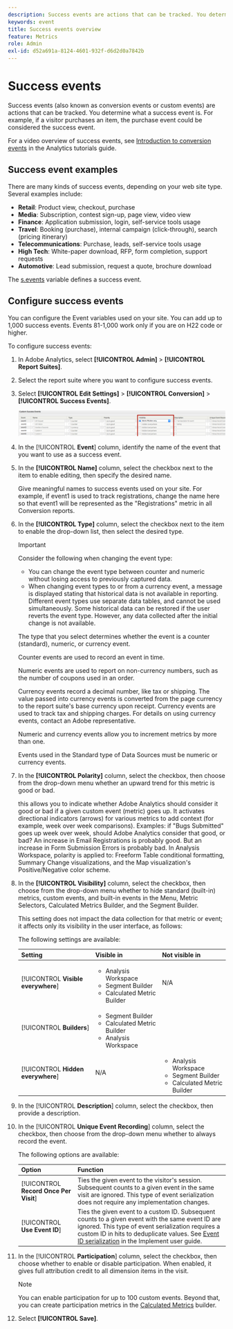 ```yaml
---
description: Success events are actions that can be tracked. You determine what a success event is. For example, if a visitor purchases an item, the purchase event could be considered the success event.
keywords: event
title: Success events overview
feature: Metrics
role: Admin
exl-id: d52a691a-8124-4601-932f-d6d2d0a7842b
---
```

# Success events

Success events (also known as conversion events or custom events) are actions that can be tracked. You determine what a success event is. For example, if a visitor purchases an item, the purchase event could be considered the success event.

For a video overview of success events, see [Introduction to conversion events](https://experienceleague.adobe.com/en/docs/analytics-learn/tutorials/analysis-workspace/metrics/introduction-to-conversion-events) in the Analytics tutorials guide. 

## Success event examples

There are many kinds of success events, depending on your web site type. Several examples include:

* **Retail**: Product view, checkout, purchase
* **Media**: Subscription, contest sign-up, page view, video view
* **Finance**: Application submission, login, self-service tools usage
* **Travel**: Booking (purchase), internal campaign (click-through), search (pricing itinerary)
* **Telecommunications**: Purchase, leads, self-service tools usage
* **High Tech**: White-paper download, RFP, form completion, support requests
* **Automotive**: Lead submission, request a quote, brochure download

The [s.events](https://experienceleague.adobe.com/docs/analytics/implementation/vars/page-vars/events/event-serialization.html) variable defines a success event.

## Configure success events

You can configure the Event variables used on your site. You can add up to 1,000 success events. Events 81-1,000 work only if you are on H22 code or higher.

To configure success events:

1. In Adobe Analytics, select **[!UICONTROL Admin]** > **[!UICONTROL Report Suites]**.
1. Select the report suite where you want to configure success events.
1. Select **[!UICONTROL Edit Settings]** > **[!UICONTROL Conversion]** > **[!UICONTROL Success Events]**.

   ![Step Result](/help/admin/admin/c-manage-report-suites/c-edit-report-suites/conversion-var-admin/c-success-events/assets/success_event_page.png)

1. In the [!UICONTROL **Event**] column, identify the name of the event that you want to use as a success event.

1. In the **[!UICONTROL Name]** column, select the checkbox next to the item to enable editing, then specify the desired name.

   Give meaningful names to success events used on your site. For example, if event1 is used to track registrations, change the name here so that event1 will be represented as the "Registrations" metric in all Conversion reports.

1. In the **[!UICONTROL Type]** column, select the checkbox next to the item to enable the drop-down list, then select the desired type.

   >[!IMPORTANT]
   >
   >Consider the following when changing the event type:<ul><li>You can change the event type between counter and numeric without losing access to previously captured data.</li><li>When changing event types to or from a currency event, a message is displayed stating that historical data is not available in reporting. Different event types use separate data tables, and cannot be used simultaneously. Some historical data can be restored if the user reverts the event type. However, any data collected after the initial change is not available.</li></ul>

   The type that you select determines whether the event is a counter (standard), numeric, or currency event. <p>Counter events are used to record an event in time.</p><p>Numeric events are used to report on non-currency numbers, such as the number of coupons used in an order.</p> <p>Currency events record a decimal number, like tax or shipping. The value passed into currency events is converted from the page currency to the report suite's base currency upon receipt. Currency events are used to track tax and shipping charges. For details on using currency events, contact an Adobe representative.<p>Numeric and currency events allow you to increment metrics by more than one.</p><p>Events used in the Standard type of Data Sources must be numeric or currency events.</p>

1. In the **[!UICONTROL Polarity]** column, select the checkbox, then choose from the drop-down menu whether an upward trend for this metric is good or bad.

   this allows you to indicate whether Adobe Analytics should consider it good or bad if a given custom event (metric) goes up. It activates directional indicators (arrows) for various metrics to add context (for example, week over week comparisons).  Examples: if "Bugs Submitted" goes up week over week, should Adobe Analytics consider that good, or bad? An increase in Email Registrations is probably good. But an increase in Form Submission Errors is probably bad.  In Analysis Workspace, polarity is applied to: Freeform Table conditional formatting, Summary Change visualizations, and the Map visualization's Positive/Negative color scheme.

1. In the **[!UICONTROL Visibility]** column, select the checkbox, then choose from the drop-down menu whether to hide standard (built-in) metrics, custom events, and built-in events in the Menu, Metric Selectors, Calculated Metrics Builder, and the Segment Builder.

   This setting does not impact the data collection for that metric or event; it affects only its visibility in the user interface, as follows:

   The following settings are available:

   |Setting | Visible in | Not visible in |
   |---------|----------|---------|
   | [!UICONTROL **Visible everywhere**] | <ul><li>Analysis Workspace</li><li>Segment Builder</li><li>Calculated Metric Builder</li></ul> | N/A |
   | [!UICONTROL **Builders**] | <ul><li>Segment Builder</li><li>Calculated Metric Builder</li><li>Analysis Workspace</li></ul> |
   | [!UICONTROL **Hidden everywhere**] | N/A | <ul><li>Analysis Workspace</li><li>Segment Builder</li><li>Calculated Metric Builder</li></ul> | 

1. In the [!UICONTROL **Description**] column, select the checkbox, then provide a description.
1. In the [!UICONTROL **Unique Event Recording**] column, select the checkbox, then choose from the drop-down menu whether to always record the event.

   The following options are available:
  
   | Option | Function | 
   |---------|----------|
   | [!UICONTROL **Record Once Per Visit**] | Ties the given event to the visitor's session. Subsequent counts to a given event in the same visit are ignored. This type of event serialization does not require any implementation changes. |
   | [!UICONTROL **Use Event ID**] | Ties the given event to a custom ID. Subsequent counts to a given event with the same event ID are ignored. This type of event serialization requires a custom ID in hits to deduplicate values. See [Event ID serialization](/help/implement/vars/page-vars/events/event-serialization.md) in the Implement user guide. |

1. In the [!UICONTROL **Participation**] column, select the checkbox, then choose whether to enable or disable participation. When enabled, it gives full attribution credit to all dimension items in the visit.

   >[!NOTE]
   >
   >You can enable participation for up to 100 custom events. Beyond that, you can create participation metrics in the [Calculated Metrics](/help/components/c-calcmetrics/c-workflow/cm-workflow/c-build-metrics/participation-metric.md) builder.

1. Select **[!UICONTROL Save]**.
